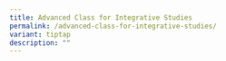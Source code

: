 ```yaml
---
title: Advanced Class for Integrative Studies
permalink: /advanced-class-for-integrative-studies/
variant: tiptap
description: ""
---
```

